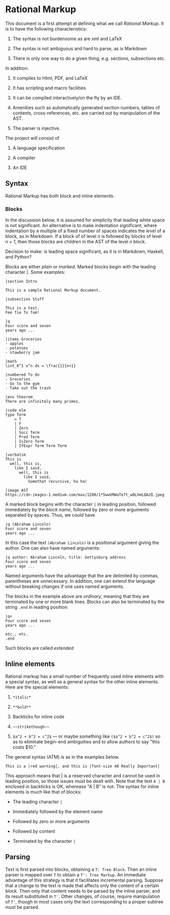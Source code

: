# Rational Markup

This document is a first attempt at defining what we call *Rational Markup*.  It is to have the following characteristics:

1. The syntax is not burdensome as are xml and LaTeX

2. The syntax is not ambiguous and hard to parse, as is Markdown

3. There is only one way to do a given thing, e.g. sections, subsections etc.

In addition:

1. It compiles to Html, PDF, and LaTeX

2. It has scripting and macro facilities

3. It can be compiled interactively/on the fly by an IDE.

4. Amenities such as automatically generated section numbers, tables of contents, cross-references, etc. are carried out by manipulation of the AST.  

5. The parser is injective. 

The project will consist of

1. A language specification

2. A compiler

3. An IDE 

## Syntax

Rational Markup has both block and inline elements.

### Blocks

In the discussion below, it is assumed for simplicity that leading white space is not significant.  An alternative is to make indentation significant, where indentation by a multiple of a fixed number of spaces indicates the *level* of a block, as in Markdown.  If a block of of level *n* is followed by blocks of level *n + 1*, then those blocks are children in the AST of the level *n* block.

Decision to make: is leading space significant, as it is in Markdown, Haskell, and Python?

Blocks are either *plain* or *marked*.  Marked blocks begin with the leading character |.  Some examples:

```
|section Intro

This is a sample Rational Markup document.

|subsection Stuff

This is a test.
Fee fie fo fum!

|q 
Four score and seven
years ago ...

|items Groceries
- apples
- potatoes
- stawberry jam

|math 
\int_0^1 x^n dx = \frac{1}{n+1}

|numbered To do
- Groceries
- Go to the gym
- Take out the trash

|env theorem 
There are infinitely many primes.

|code elm
type Term
    = T
    | F
    | Zero
    | Succ Term
    | Pred Term
    | IsZero Term
    | IfExpr Term Term Term
    
|verbatim
This is
  well, this is,
    like I said,
      well, this is
        like I said,
          Somethat recursive, ha ha!
          
|image AST
https://cdn-images-1.medium.com/max/1200/1*5wwVRWaTe7t_w0LhmLQAzQ.jpeg
```

A marked block begins with the character `|` in leading position, followed immediately by the *block name*, followed by zero or more arguments separated by spaces.  Thus, we could have

```
|q (Abraham Lincoln)
Four score and seven
years ago ...
``` 

In this case the text `(Abraham Lincoln)` is a positional argument
giving the author.  One can also have named arguments:

```
|q author: Abraham Lincoln, title: Gettysburg address
Four score and seven
years ago ...
```

Named arguments have the advantage that the are delimited by commas,
parentheses are unnecessary. In addition, one can extend the language without breaking changes if one uses named arguments. 



The blocks in the example above are *ordinary*, meaning that they 
are terminated by one or more blank lines. Blocks can also be terminated
by the string `.end` in leading position:

```
|q+ 
Four score and seven
years ago ...

etc., etc.
.end
```	

Such blocks are called *extended* 

## Inline elements

Rational markup has a small number of frequently used inline elements with a special syntax, as well as a general syntax for the other inline elements.  Here are the special elements:

1. `*italic*`

2. `**bold**`

3. Backticks for inline code

4. `~~strikethough~~`

5. `$a^2 + b^2 = c^2$` — or maybe something like `($a^2 + b^2 = c^2$)` so as to eliminate begin-end ambiguities and to allow authors to say "this costs $10."

The general syntax (ATM) is as in the examples below. 

```
This is a |red warning|, and this is |font-size 48 Really Important|
```

This approach means that | is a reserved character and cannot be used in leading position, so those issues must be dealt with.  Note that the 
text `A | B` enclosed in backticks is OK, wherease "A | B" is not.  The syntax for inline elements is much like that of blocks:

- The leading character `|`

- Immediately followed by the element name

- Followed by zero or more arguments

- Followed by content

- Terminated by the character `|`


## Parsing

Text is first parsed into blocks, obtaining a `T: Tree Block`. Then an inline parser is mapped over `T` to obtain a `T': Tree Markup`.  An immediate advantage of this strategy is that it facilitates incremental parsing.  Suppose that a change to the text is made that affects only the content of a certain block.  Then only that content needs to be parsed by the inline parser, and its result substituted in `T'`. Other changes, of course, require manipulation of `T'`, though in most cases only  the text corresponding to a proper subtree must be parsed.